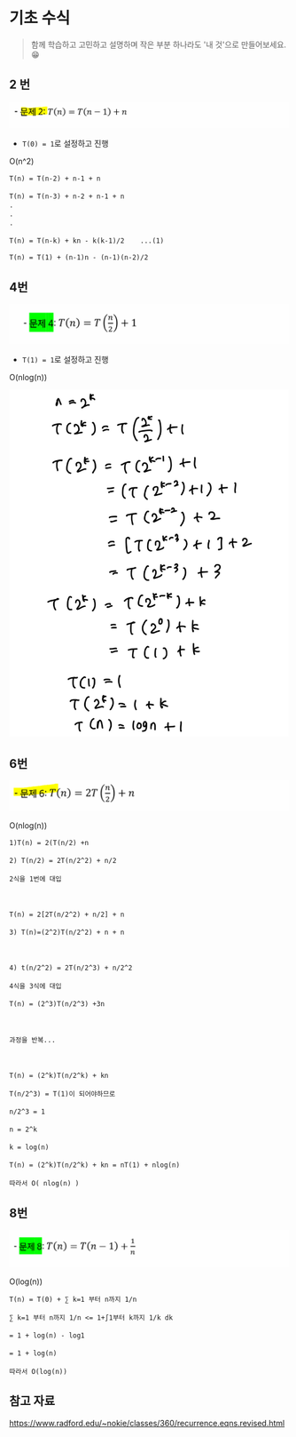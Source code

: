 # 기초 수식

> 함께 학습하고 고민하고 설명하며 작은 부분 하나라도 '내 것'으로 만들어보세요. 😁



## 2 번

![기초수식_2](4_기초수식.assets/기초수식_2.PNG)

- `T(0) = 1`로 설정하고 진행

O(n^2)

```
T(n) = T(n-2) + n-1 + n

T(n) = T(n-3) + n-2 + n-1 + n
.
.
.

T(n) = T(n-k) + kn - k(k-1)/2    ...(1)
```

```
T(n) = T(1) + (n-1)n - (n-1)(n-2)/2
```



## 4번

![기초수식_4](4_기초수식.assets/기초수식_4.PNG)

- `T(1) = 1`로 설정하고 진행

O(nlog(n))

![KakaoTalk_20210928_104535945](4_기초수식.assets/KakaoTalk_20210928_104535945.jpg)




## 6번

![기초수식_6](4_기초수식.assets/기초수식_6.PNG)

O(nlog(n))

```
1)T(n) = 2(T(n/2) +n

2) T(n/2) = 2T(n/2^2) + n/2

2식을 1번에 대입

 

T(n) = 2[2T(n/2^2) + n/2] + n

3) T(n)=(2^2)T(n/2^2) + n + n

 

4) t(n/2^2) = 2T(n/2^3) + n/2^2

4식을 3식에 대입

T(n) = (2^3)T(n/2^3) +3n

 

과정을 반복...

 

T(n) = (2^k)T(n/2^k) + kn

T(n/2^3) = T(1)이 되어야하므로

n/2^3 = 1

n = 2^k

k = log(n)

T(n) = (2^k)T(n/2^k) + kn = nT(1) + nlog(n)

따라서 O( nlog(n) )
```








## 8번

![기초수식_8](4_기초수식.assets/기초수식_8.PNG)

O(log(n))

```
T(n) = T(0) + ∑ k=1 부터 n까지 1/n

∑ k=1 부터 n까지 1/n <= 1+∫1부터 k까지 1/k dk

= 1 + log(n) - log1

= 1 + log(n)

따라서 O(log(n))
```








## 참고 자료

https://www.radford.edu/~nokie/classes/360/recurrence.eqns.revised.html
